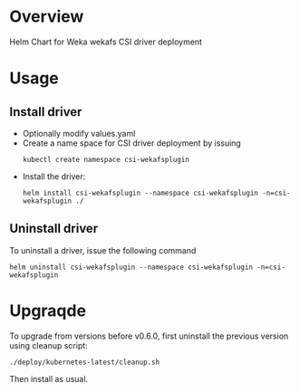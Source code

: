 # Overview
Helm Chart for Weka wekafs CSI driver deployment

# Usage
## Install driver
 
 - Optionally modify values.yaml 
 - Create a name space for CSI driver deployment by issuing
   ```
   kubectl create namespace csi-wekafsplugin
   ```
 - Install the driver:
   ```
   helm install csi-wekafsplugin --namespace csi-wekafsplugin -n=csi-wekafsplugin ./
   ```

## Uninstall driver
To uninstall a driver, issue the following command
```
helm uninstall csi-wekafsplugin --namespace csi-wekafsplugin -n=csi-wekafsplugin
```

# Upgraqde
To upgrade from versions before v0.6.0, first uninstall the previous version using cleanup script:
```
./deploy/kubernetes-latest/cleanup.sh
``` 
Then install as usual.
